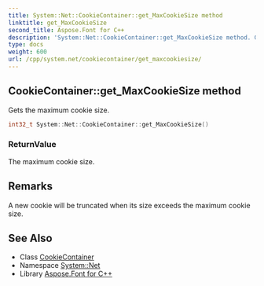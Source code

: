 ```yaml
---
title: System::Net::CookieContainer::get_MaxCookieSize method
linktitle: get_MaxCookieSize
second_title: Aspose.Font for C++
description: 'System::Net::CookieContainer::get_MaxCookieSize method. Gets the maximum cookie size in C++.'
type: docs
weight: 600
url: /cpp/system.net/cookiecontainer/get_maxcookiesize/
---
```

## CookieContainer::get_MaxCookieSize method


Gets the maximum cookie size.

```cpp
int32_t System::Net::CookieContainer::get_MaxCookieSize()
```


### ReturnValue

The maximum cookie size.
## Remarks



A new cookie will be truncated when its size exceeds the maximum cookie size. 

## See Also

* Class [CookieContainer](../)
* Namespace [System::Net](../../)
* Library [Aspose.Font for C++](../../../)
